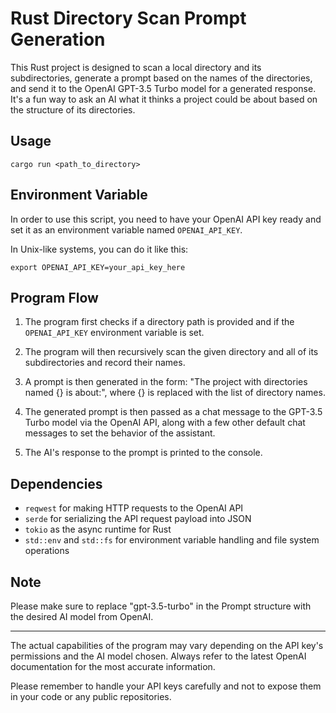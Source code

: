 # Rust Directory Scan Prompt Generation

This Rust project is designed to scan a local directory and its subdirectories, generate a prompt based on the names of the directories, and send it to the OpenAI GPT-3.5 Turbo model for a generated response. It's a fun way to ask an AI what it thinks a project could be about based on the structure of its directories.

## Usage

```shell
cargo run <path_to_directory>
```

## Environment Variable

In order to use this script, you need to have your OpenAI API key ready and set it as an environment variable named `OPENAI_API_KEY`. 

In Unix-like systems, you can do it like this:

```shell
export OPENAI_API_KEY=your_api_key_here
```

## Program Flow

1. The program first checks if a directory path is provided and if the `OPENAI_API_KEY` environment variable is set.

2. The program will then recursively scan the given directory and all of its subdirectories and record their names.

3. A prompt is then generated in the form: "The project with directories named {} is about:", where {} is replaced with the list of directory names.

4. The generated prompt is then passed as a chat message to the GPT-3.5 Turbo model via the OpenAI API, along with a few other default chat messages to set the behavior of the assistant.

5. The AI's response to the prompt is printed to the console.

## Dependencies

- `reqwest` for making HTTP requests to the OpenAI API
- `serde` for serializing the API request payload into JSON
- `tokio` as the async runtime for Rust
- `std::env` and `std::fs` for environment variable handling and file system operations

## Note

Please make sure to replace "gpt-3.5-turbo" in the Prompt structure with the desired AI model from OpenAI.

---

The actual capabilities of the program may vary depending on the API key's permissions and the AI model chosen. Always refer to the latest OpenAI documentation for the most accurate information.

Please remember to handle your API keys carefully and not to expose them in your code or any public repositories.

